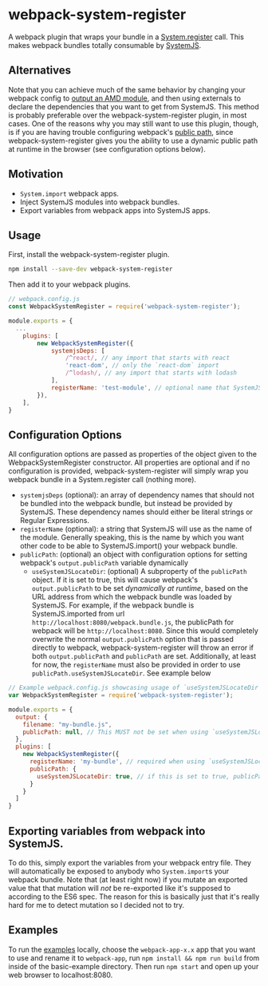 # webpack-system-register
A webpack plugin that wraps your bundle in a [System.register](https://github.com/ModuleLoader/es6-module-loader/wiki/System.register-Explained) call. This makes webpack bundles totally consumable by [SystemJS](https://github.com/systemjs/systemjs).

## Alternatives
Note that you can achieve much of the same behavior by changing your webpack config to [output an AMD module](https://webpack.js.org/configuration/output/#output-library), and then using externals to declare the dependencies that you want to get from SystemJS. This method is probably preferable over the webpack-system-register plugin, in most cases. One of the reasons why you may still want to use this plugin, though, is if you are having trouble configuring webpack's [public path](https://webpack.js.org/guides/public-path/#components/sidebar/sidebar.jsx), since webpack-system-register gives you the ability to use a dynamic public path at runtime in the browser (see configuration options below).

## Motivation
- `System.import` webpack apps.
- Inject SystemJS modules into webpack bundles.
- Export variables from webpack apps into SystemJS apps.

## Usage
First, install the webpack-system-register plugin.
```bash
npm install --save-dev webpack-system-register
```

Then add it to your webpack plugins.
```js
// webpack.config.js
const WebpackSystemRegister = require('webpack-system-register');

module.exports = {
  ...
	plugins: [
		new WebpackSystemRegister({
			systemjsDeps: [
				/^react/, // any import that starts with react
				'react-dom', // only the `react-dom` import
				/^lodash/, // any import that starts with lodash
			],
			registerName: 'test-module', // optional name that SystemJS will know this bundle as.
		}),
	],
}
```

## Configuration Options
All configuration options are passed as properties of the object given to the WebpackSystemRegister constructor. All properties are optional and if no configuration is provided, webpack-system-register will simply wrap you webpack bundle in a System.register call (nothing more).

- `systemjsDeps` (optional): an array of dependency names that should not be bundled into the webpack bundle, but instead be provided by SystemJS. These dependency names should either be literal strings or Regular Expressions.
- `registerName` (optional): a string that SystemJS will use as the name of the module. Generally speaking, this is the name by which you want other code to be able to SystemJS.import() your webpack bundle.
- `publicPath`: (optional) an object with configuration options for setting webpack's `output.publicPath` variable dynamically
  - `useSystemJSLocateDir`: (optional) A subproperty of the `publicPath` object. If it is set to true, this will cause webpack's `output.publicPath` to be set *dynamically at runtime*, based on the URL address from which the webpack bundle was loaded by SystemJS. For example, if the webpack bundle is SystemJS.imported from url `http://localhost:8080/webpack.bundle.js`, the publicPath for webpack will be `http://localhost:8080`. Since this would completely overwrite the normal `output.publicPath` option that is passed directly to webpack, webpack-system-register will throw an error if both `output.publicPath` and `publicPath` are set. Additionally, at least for now, the `registerName` must also be provided in order to use `publicPath.useSystemJSLocateDir`. See example below
```js
// Example webpack.config.js showcasing usage of `useSystemJSLocateDir`
var WebpackSystemRegister = require('webpack-system-register');

module.exports = {
  output: {
    filename: "my-bundle.js",
    publicPath: null, // This MUST not be set when using `useSystemJSLocateDir`
  },
  plugins: [
    new WebpackSystemRegister({
      registerName: 'my-bundle', // required when using `useSystemJSLocateDir`
      publicPath: {
        useSystemJSLocateDir: true, // if this is set to true, publicPath must be omitted and registerName must be provided
      }
    }
  ]
}
```
 
## Exporting variables from webpack into SystemJS.
To do this, simply export the variables from your webpack entry file. They will automatically be exposed to anybody who `System.import`s your webpack bundle. Note that (at least right now) if you mutate an exported value that that mutation will *not* be re-exported like it's supposed to according to the ES6 spec. The reason for this is basically just that it's really hard for me to detect mutation so I decided not to try.

## Examples
To run the [examples](https://github.com/CanopyTax/webpack-system-register/tree/master/examples) locally, choose the `webpack-app-x.x` app that you want to use and rename it to `webpack-app`, run `npm install && npm run build` from inside of the basic-example directory. Then run `npm start` and open up your web browser to localhost:8080.
